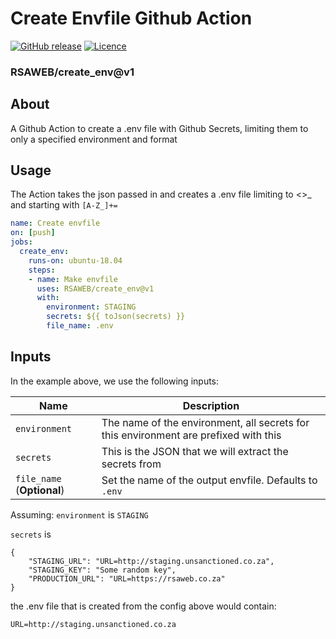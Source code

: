 # Create Envfile Github Action

[![GitHub
release](https://img.shields.io/github/release/RSAWEB/create_env.svg?style=flat-square)](https://github.com/RSAWEB/create_env/releases/latest)
[![Licence](https://img.shields.io/github/license/RSAWEB/create_env)](https://github.com/RSAWEB/create_env/blob/master/LICENSE)

### RSAWEB/create_env@v1

## About

A Github Action to create a .env file with Github Secrets, limiting them to only a specified environment and format

## Usage

The Action takes the json passed in and creates a .env file limiting to <<ENVIRONMENT>>_ and starting with `[A-Z_]+=`

```yml
name: Create envfile
on: [push]
jobs:
  create_env:
    runs-on: ubuntu-18.04
    steps:
    - name: Make envfile
      uses: RSAWEB/create_env@v1
      with:
        environment: STAGING
        secrets: ${{ toJson(secrets) }}
        file_name: .env
```

## Inputs

In the example above, we use the following inputs:

| Name                      | Description                                                                                                                          |
|---------------------------|--------------------------------------------------------------------------------------------------------------------------------------|
| `environment`             | The name of the environment, all secrets for this environment are prefixed with this                                                 |
| `secrets`                 | This is the JSON that we will extract the secrets from                                                                               |
| `file_name` (**Optional**) | Set the name of the output envfile. Defaults to `.env`                                                                               |

Assuming:
`environment` is `STAGING`

`secrets` is
```
{
    "STAGING_URL": "URL=http://staging.unsanctioned.co.za",
    "STAGING_KEY": "Some random key",
    "PRODUCTION_URL": "URL=https://rsaweb.co.za"
}
```

the .env file that is created from the config above would contain:

```
URL=http://staging.unsanctioned.co.za
```
